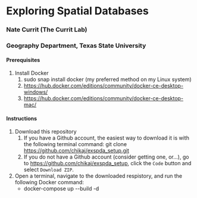 # Exploring Spatial Databases

### Nate Currit (The Currit Lab)
### Geography Department, Texas State University

#### Prerequisites
1. Install Docker
    1. sudo snap install docker (my preferred method on my Linux system)
    2. https://hub.docker.com/editions/community/docker-ce-desktop-windows/
    3. https://hub.docker.com/editions/community/docker-ce-desktop-mac/

#### Instructions
1. Download this repository
    1. If you have a Github account, the easiest way to download it is with the following terminal command: git clone https://github.com/chikaj/exspda_setup.git
    2. If you do not have a Github account (consider getting one, or...), go to https://github.com/chikaj/exspda_setup, click the `Code` button and select `Download ZIP`.
2. Open a terminal, navigate to the downloaded respistory, and run the following Docker command:
    * docker-compose up --build -d
